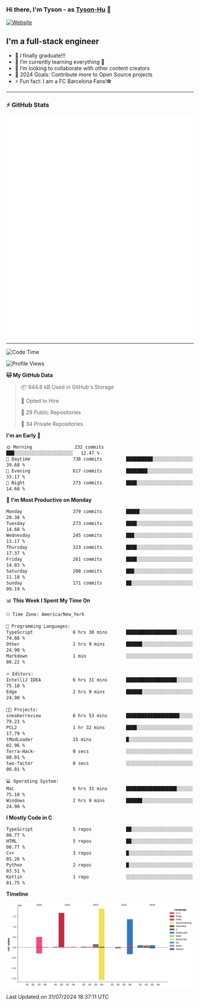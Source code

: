 ### Hi there, I'm Tyson - as [Tyson-Hu][website] 👋

[![Website](https://img.shields.io/website?label=Tianzhe.me&style=for-the-badge&url=https%3A%2F%2Ftianzhe.me)](https://tianzhe.me)


## I'm a full-stack engineer

- 🔭 I finally graduate!!!
- 🌱 I’m currently learning everything 🤣
- 👯 I’m looking to collaborate with other content creators
- 🥅 2024 Goals: Contribute more to Open Source projects
- ⚡ Fun fact: I am a FC Barcelona Fans!⚽️

---

### ⚡️ GitHub Stats
![](https://raw.githubusercontent.com/Tyson-Hu/github-stats-card/master/generated/overview.svg)
![](https://raw.githubusercontent.com/Tyson-Hu/github-stats-card/master/generated/languages.svg)

---

<!--START_SECTION:waka-->
![Code Time](http://img.shields.io/badge/Code%20Time-179%20hrs%2010%20mins-blue)

![Profile Views](http://img.shields.io/badge/Profile%20Views-0-blue)

**🐱 My GitHub Data** 

> 📦 644.6 kB Used in GitHub's Storage 
 > 
> 💼 Opted to Hire
 > 
> 📜 29 Public Repositories 
 > 
> 🔑 34 Private Repositories 
 > 
**I'm an Early 🐤** 

```text
🌞 Morning                232 commits         ███░░░░░░░░░░░░░░░░░░░░░░   12.47 % 
🌆 Daytime                738 commits         ██████████░░░░░░░░░░░░░░░   39.68 % 
🌃 Evening                617 commits         ████████░░░░░░░░░░░░░░░░░   33.17 % 
🌙 Night                  273 commits         ████░░░░░░░░░░░░░░░░░░░░░   14.68 % 
```
📅 **I'm Most Productive on Monday** 

```text
Monday                   379 commits         █████░░░░░░░░░░░░░░░░░░░░   20.38 % 
Tuesday                  273 commits         ████░░░░░░░░░░░░░░░░░░░░░   14.68 % 
Wednesday                245 commits         ███░░░░░░░░░░░░░░░░░░░░░░   13.17 % 
Thursday                 323 commits         ████░░░░░░░░░░░░░░░░░░░░░   17.37 % 
Friday                   261 commits         ████░░░░░░░░░░░░░░░░░░░░░   14.03 % 
Saturday                 208 commits         ███░░░░░░░░░░░░░░░░░░░░░░   11.18 % 
Sunday                   171 commits         ██░░░░░░░░░░░░░░░░░░░░░░░   09.19 % 
```


📊 **This Week I Spent My Time On** 

```text
🕑︎ Time Zone: America/New_York

💬 Programming Languages: 
TypeScript               6 hrs 30 mins       ███████████████████░░░░░░   74.88 % 
Other                    2 hrs 9 mins        ██████░░░░░░░░░░░░░░░░░░░   24.90 % 
Markdown                 1 min               ░░░░░░░░░░░░░░░░░░░░░░░░░   00.22 % 

🔥 Editors: 
IntelliJ IDEA            6 hrs 31 mins       ███████████████████░░░░░░   75.10 % 
Edge                     2 hrs 9 mins        ██████░░░░░░░░░░░░░░░░░░░   24.90 % 

🐱‍💻 Projects: 
sneakerreview            6 hrs 53 mins       ████████████████████░░░░░   79.23 % 
PCL2                     1 hr 32 mins        ████░░░░░░░░░░░░░░░░░░░░░   17.79 % 
tModLoader               15 mins             █░░░░░░░░░░░░░░░░░░░░░░░░   02.96 % 
Terra-Hack-              0 secs              ░░░░░░░░░░░░░░░░░░░░░░░░░   00.01 % 
two-factor               0 secs              ░░░░░░░░░░░░░░░░░░░░░░░░░   00.01 % 

💻 Operating System: 
Mac                      6 hrs 31 mins       ███████████████████░░░░░░   75.10 % 
Windows                  2 hrs 9 mins        ██████░░░░░░░░░░░░░░░░░░░   24.90 % 
```

**I Mostly Code in C** 

```text
TypeScript               5 repos             ██░░░░░░░░░░░░░░░░░░░░░░░   08.77 % 
HTML                     5 repos             ██░░░░░░░░░░░░░░░░░░░░░░░   08.77 % 
C++                      3 repos             █░░░░░░░░░░░░░░░░░░░░░░░░   05.26 % 
Python                   2 repos             █░░░░░░░░░░░░░░░░░░░░░░░░   03.51 % 
Kotlin                   1 repo              ░░░░░░░░░░░░░░░░░░░░░░░░░   01.75 % 
```



**Timeline**

![Lines of Code chart](https://raw.githubusercontent.com/Tyson-Hu/Tyson-Hu/main/assets/bar_graph.png)


 Last Updated on 31/07/2024 18:37:11 UTC
<!--END_SECTION:waka-->


[website]: https://github.com/Tyson-Hu
